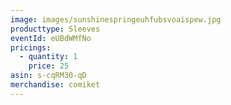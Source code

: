 ```yaml
---
image: images/sunshinespringeuhfubsvoaispew.jpg
producttype: Sleeves
eventId: eUBdWMfNo
pricings:
  - quantity: 1
    price: 25
asin: s-cqRM30-qD
merchandise: comiket
---
```

